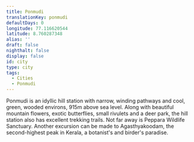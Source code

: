 ```yaml
---
title: Ponmudi
translationKey: ponmudi
defaultDays: 0
longitude: 77.116620544
latitude: 8.760287348
alias: ''
draft: false
nighthalt: false
display: false
id: city
type: city
tags:
  - Cities
  - Ponmudi
---
```

Ponmudi is an idyllic hill station with narrow, winding pathways and cool, green, wooded environs, 915m above sea level. Along with beautiful mountain flowers, exotic butterflies, small rivulets and a deer park, the hill station also has excellent trekking trails. Not far away is Peppara Wildlife Sanctuary. Another excursion can be made to Agasthyakoodam,  the second-highest peak in Kerala, a botanist's and birder's paradise. 